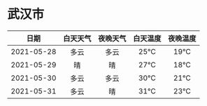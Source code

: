 # 武汉市
|日期|白天天气|夜晚天气|白天温度|夜晚温度|
|:--:|:--:|:--:|:--:|:--:|
|2021-05-28|多云|多云|25℃|19℃|
|2021-05-29|晴|晴|27℃|18℃|
|2021-05-30|多云|多云|30℃|21℃|
|2021-05-31|多云|晴|31℃|23℃|
